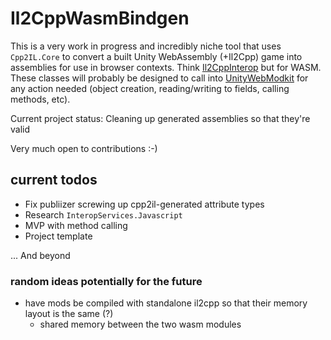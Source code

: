 # Il2CppWasmBindgen

This is a very work in progress and incredibly niche tool that uses `Cpp2IL.Core` to convert a built Unity WebAssembly (+Il2Cpp) game into assemblies for use in browser contexts. Think [Il2CppInterop](https://github.com/BepInEx/Il2CppInterop) but for WASM.
These classes will probably be designed to call into [UnityWebModkit](https://github.com/nsfury/UnityWebModkit) for any action needed (object creation, reading/writing to fields, calling methods, etc).

Current project status: Cleaning up generated assemblies so that they're valid

Very much open to contributions :-)

## current todos
- Fix publiizer screwing up cpp2il-generated attribute types
- Research `InteropServices.Javascript`
- MVP with method calling
- Project template

... And beyond

### random ideas potentially for the future
- have mods be compiled with standalone il2cpp so that their memory layout is the same (?)
  - shared memory between the two wasm modules
